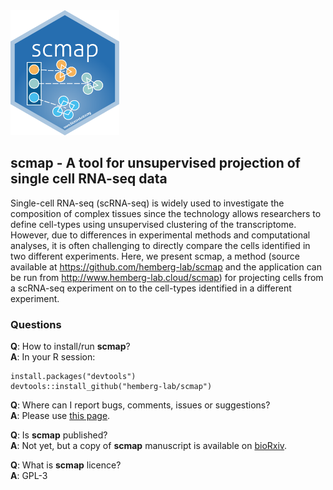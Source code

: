 
<img src=inst/scmap.png height="200">

## scmap - A tool for unsupervised projection of single cell RNA-seq data

Single-cell RNA-seq (scRNA-seq) is widely used to investigate the composition of complex tissues since the technology allows researchers to define cell-types using unsupervised clustering of the transcriptome. However, due to differences in experimental methods and computational analyses, it is often challenging to directly compare the cells identified in two different experiments. Here, we present scmap, a method (source available at https://github.com/hemberg-lab/scmap and the application can be run from http://www.hemberg-lab.cloud/scmap) for projecting cells from a scRNA-seq experiment on to the cell-types identified in a different experiment.

### Questions

__Q__: How to install/run __scmap__?  
__A__: In your R session:
```
install.packages("devtools")
devtools::install_github("hemberg-lab/scmap")
```

__Q__: Where can I report bugs, comments, issues or suggestions?  
__A__: Please use [this page](https://github.com/hemberg-lab/scmap/issues).

__Q__: Is __scmap__ published?  
__A__: Not yet, but a copy of __scmap__ manuscript is available on [bioRxiv](http://doi.org/10.1101/150292).

__Q__: What is __scmap__ licence?  
__A__: GPL-3
